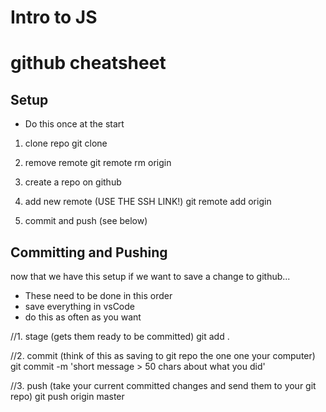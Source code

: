 # Intro to JS

# github cheatsheet
## Setup
* Do this once at the start
1. clone repo
git clone <github-link>

2. remove remote 
git remote rm origin

3. create a repo on github 

4. add new remote (USE THE SSH LINK!) 
git remote add origin <ssh-link>

5. commit and push (see below)

## Committing and Pushing
now that we have this setup if we want to save a change to github...


* These need to be done in this order
* save everything in vsCode
* do this as often as you want

//1. stage (gets them ready to be committed)
git add .

//2. commit (think of this as saving to git repo the one one your computer)
git commit -m 'short message > 50 chars about what you did'

//3. push (take your current committed changes and send them to your git repo)
git push origin master